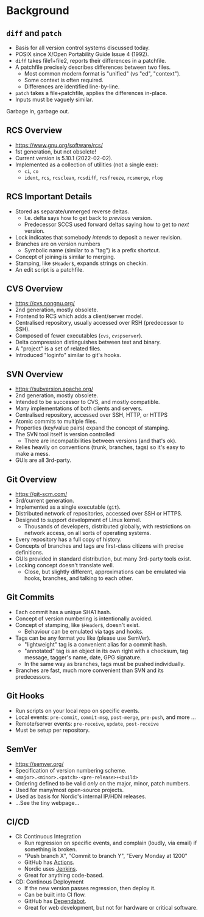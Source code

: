 
# Background

## `diff` and `patch`
- Basis for all version control systems discussed today.
- POSIX since X/Open Portability Guide Issue 4 (1992).
- `diff` takes file1+file2, reports their differences in a patchfile.
- A patchfile precisely describes differences between two files.
  - Most common modern format is "unified" (vs "ed", "context").
  - Some context is often required.
  - Differences are identified line-by-line.
- `patch` takes a file+patchfile, applies the differences in-place.
- Inputs must be vaguely similar.

Garbage in, garbage out.

## RCS Overview
- <https://www.gnu.org/software/rcs/>
- 1st generation, but not obsolete!
- Current version is 5.10.1 (2022-02-02).
- Implemented as a collection of utilities (not a single exe):
  - `ci`, `co`
  - `ident`, `rcs`, `rcsclean`, `rcsdiff`, `rcsfreeze`, `rcsmerge`, `rlog`

## RCS Important Details
- Stored as separate/unmerged reverse deltas.
  - I.e. delta says how to get back to *previous* version.
  - Predecessor SCCS used forward deltas saying how to get to *next* version.
- Lock indicates that somebody *intends* to deposit a newer revision.
- Branches are on version numbers
  - Symbolic name (similar to a "tag") is a prefix shortcut.
- Concept of joining is similar to merging.
- Stamping, like `$Header$`, expands strings on checkin.
- An edit script is a patchfile.

## CVS Overview
- <https://cvs.nongnu.org/>
- 2nd generation, mostly obsolete.
- Frontend to RCS which adds a client/server model.
- Centralised repository, usually accessed over RSH (predecessor to SSH).
- Composed of fewer executables (`cvs`, `cvspserver`).
- Delta compression distinguishes between text and binary.
- A "project" is a set of related files.
- Introduced "loginfo" similar to git's hooks.

## SVN Overview
- <https://subversion.apache.org/>
- 2nd generation, mostly obsolete.
- Intended to be successor to CVS, and mostly compatible.
- Many implementations of both clients and servers.
- Centralised repository, accessed over SSH, HTTP, or HTTPS
- Atomic commits to multiple files.
- Properties (key/value pairs) expand the concept of stamping.
- The SVN tool itself is version controlled
  - There are incompatibilities between versions (and that's ok).
- Relies heavily on conventions (trunk, branches, tags) so it's easy to make
  a mess.
- GUIs are all 3rd-party.

## Git Overview
- <https://git-scm.com/>
- 3rd/current generation.
- Implemented as a single executable (`git`).
- Distributed network of repositories, accessed over SSH or HTTPS.
- Designed to support development of Linux kernel.
  - Thousands of developers, distributed globally, with restrictions on network
    access, on all sorts of operating systems.
- Every repository has a full copy of history.
- Concepts of branches and tags are first-class citizens with precise
  definitions.
- GUIs provided in standard distribution, but many 3rd-party tools exist.
- Locking concept doesn't translate well.
  - Close, but slightly different, approximations can be emulated via hooks,
    branches, and talking to each other.

## Git Commits
- Each commit has a unique SHA1 hash.
- Concept of version numbering is intentionally avoided.
- Concept of stamping, like `$Header$`, doesn't exist.
  - Behaviour can be emulated via tags and hooks.
- Tags can be any format you like (please use SemVer).
  - "lightweight" tag is a convenient alias for a commit hash.
  - "annotated" tag is an object in its own right with a checksum, tag message,
    tagger's name, date, GPG signature.
  - In the same way as branches, tags must be pushed individually.
- Branches are fast, much more convenient than SVN and its predecessors.

## Git Hooks
- Run scripts on your local repo on specific events.
- Local events: `pre-commit`, `commit-msg`, `post-merge`, `pre-push`,
  and more ...
- Remote/server events: `pre-receive`, `update`, `post-receive`
- Must be setup per repository.

## SemVer
- <https://semver.org/>
- Specification of version numbering scheme.
- `<major>.<minor>.<patch>-<pre-release>+<build>`
- Ordering defined to be valid *only* on the major, minor, patch numbers.
- Used for many/most open-source projects.
- Used as basis for Nordic's internal IP/HDN releases.
- ...See the tiny webpage...

## CI/CD
- CI: Continuous Integration
  - Run regression on specific events, and complain (loudly, via email)
    if something is broken.
  - "Push branch X", "Commit to branch Y", "Every Monday at 1200"
  - GitHub has [Actions](https://docs.github.com/en/actions).
  - Nordic uses [Jenkins](https://jenkins-sig-ip.nordicsemi.no/).
  - Great for anything code-based.
- CD: Continous Deployment
  - If the new version passes regression, then deploy it.
  - Can be built into CI flow.
  - GitHub has [Dependabot](https://github.com/dependabot).
  - Great for web development, but not for hardware or critical software.

